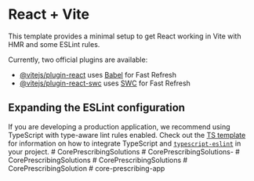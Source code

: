 # React + Vite

This template provides a minimal setup to get React working in Vite with HMR and some ESLint rules.

Currently, two official plugins are available:

- [@vitejs/plugin-react](https://github.com/vitejs/vite-plugin-react/blob/main/packages/plugin-react) uses [Babel](https://babeljs.io/) for Fast Refresh
- [@vitejs/plugin-react-swc](https://github.com/vitejs/vite-plugin-react/blob/main/packages/plugin-react-swc) uses [SWC](https://swc.rs/) for Fast Refresh

## Expanding the ESLint configuration

If you are developing a production application, we recommend using TypeScript with type-aware lint rules enabled. Check out the [TS template](https://github.com/vitejs/vite/tree/main/packages/create-vite/template-react-ts) for information on how to integrate TypeScript and [`typescript-eslint`](https://typescript-eslint.io) in your project.
#   C o r e P r e s c r i b i n g S o l u t i o n s  
 #   C o r e P r e s c r i b i n g S o l u t i o n s -  
 #   C o r e P r e s c r i b i n g S o l u t i o n s  
 #   C o r e P r e s c r i b i n g S o l u t i o n s  
 #   C o r e P r e s c r i b i n g S o l u t i o n  
 #   c o r e - p r e s c r i b i n g - a p p  
 